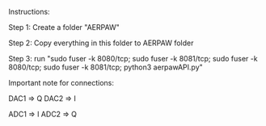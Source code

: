 Instructions:

Step 1: Create a folder "AERPAW"

Step 2: Copy everything in this folder to AERPAW folder

Step 3: run  "sudo fuser -k 8080/tcp; sudo fuser -k 8081/tcp; sudo fuser -k 8080/tcp; sudo fuser -k 8081/tcp; python3 aerpawAPI.py"


Important note for connections:

DAC1 => Q
DAC2 => I

ADC1 => I
ADC2 => Q
